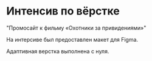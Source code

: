 # Интенсив по вёрстке 
"Промосайт к фильму «Охотники за привидениями»"

На интерсиве был предоставлен макет для Figma.

Адаптивная верстка выполнена с нуля.
